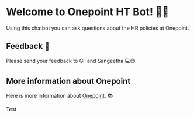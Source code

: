 # Welcome to Onepoint HT Bot! 🚀🤖

Using this chatbot you can ask questions about the HR policies at Onepoint.

## Feedback 🔗

Please send your feedback to Gil and Sangeetha 💻😊

## More information about Onepoint

Here is more information about [Onepoint](https://www.onepointltd.com/). 📚

Test


